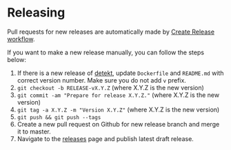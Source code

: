 # Releasing

 Pull requests for new releases are automatically made by [Create Release workflow](./.github/workflows/create_new_release.yml).

If you want to make a new release manually, you can follow the steps below:

 1. If there is a new release of [detekt](https://github.com/detekt/detekt/releases), update `Dockerfile` and `README.md` with correct version number. Make sure you do not add `v` prefix.
 2. `git checkout -b RELEASE-vX.Y.Z` (where X.Y.Z is the new version)
 3. `git commit -am "Prepare for release X.Y.Z."` (where X.Y.Z is the new version)
 4. `git tag -a X.Y.Z -m "Version X.Y.Z"` (where X.Y.Z is the new version)
 5. `git push && git push --tags`
 6. Create a new pull request on Github for new release branch and merge it to master.
 7. Navigate to the [releases](https://github.com/natiginfo/action-detekt-all/releases) page and publish latest draft release.
